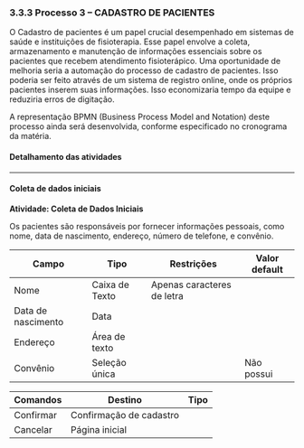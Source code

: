### 3.3.3 Processo 3 – CADASTRO DE PACIENTES

O Cadastro de pacientes é um papel crucial desempenhado em sistemas de saúde e instituições  de fisioterapia. Esse papel envolve a coleta, armazenamento e manutenção de informações essenciais sobre os pacientes que recebem atendimento fisioterápico. Uma oportunidade de melhoria seria a automação do processo de cadastro de pacientes. Isso poderia ser feito através de um sistema de registro online, onde os próprios pacientes inserem suas informações. Isso economizaria tempo da equipe e reduziria erros de digitação.

A representação BPMN (Business Process Model and Notation) deste processo ainda será desenvolvida, conforme especificado no cronograma da matéria.


#### Detalhamento das atividades

---

#### Coleta de dados iniciais

**Atividade: Coleta de Dados Iniciais**

Os pacientes são responsáveis por fornecer informações pessoais, como nome, data de nascimento, endereço, número de telefone, e convênio.


| **Campo**         | **Tipo**         | **Restrições**             | **Valor default** |
| ---               | ---              | ---                        | ---               |
| Nome              | Caixa de Texto   | Apenas caracteres de letra |                   |
| Data de nascimento| Data             |                            |                   |
| Endereço          | Área de texto    |                            |                   |
| Convênio          | Seleção única    |                            | Não possui        |

| **Comandos**         |  **Destino**                   | **Tipo**          |
| ---                  | ---                            | ---               |
| Confirmar            | Confirmação de cadastro        |                   |
| Cancelar             | Página inicial                 |                   |
